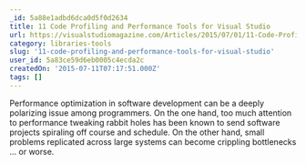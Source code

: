```yaml
---
_id: 5a88e1adbd6dca0d5f0d2634
title: 11 Code Profiling and Performance Tools for Visual Studio
url: https://visualstudiomagazine.com/Articles/2015/07/01/11-Code-Profiling-and-Performance-Tools.aspx?
category: libraries-tools
slug: '11-code-profiling-and-performance-tools-for-visual-studio'
user_id: 5a83ce59d6eb0005c4ecda2c
createdOn: '2015-07-11T07:17:51.000Z'
tags: []
---
```


Performance optimization in software development can be a deeply polarizing issue among programmers. On the one hand, too much attention to performance tweaking rabbit holes has been known to send software projects spiraling off course and schedule. On the other hand, small problems replicated across large systems can become crippling bottlenecks ... or worse.
